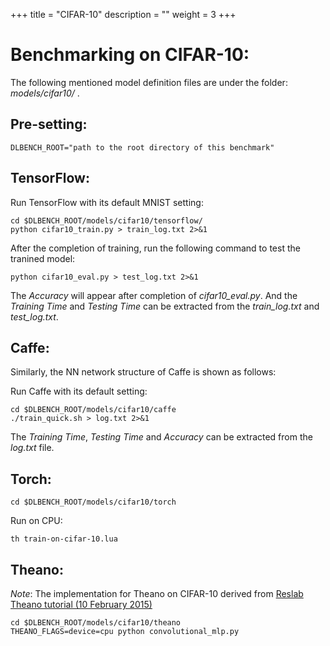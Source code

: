 +++
title = "CIFAR-10"
description = ""
weight = 3
+++

# Benchmarking on CIFAR-10:

The following mentioned model definition files are under the folder: *models/cifar10/* .

## Pre-setting:

    DLBENCH_ROOT="path to the root directory of this benchmark"

## TensorFlow:

Run TensorFlow with its default MNIST setting:

    cd $DLBENCH_ROOT/models/cifar10/tensorflow/
    python cifar10_train.py > train_log.txt 2>&1

After the completion of training, run the following command to test the tranined model:

    python cifar10_eval.py > test_log.txt 2>&1

The *Accuracy* will appear after completion of *cifar10_eval.py*. And the *Training Time* and *Testing Time* 
can be extracted from the *train_log.txt* and *test_log.txt*.
    
## Caffe:

Similarly, the NN network structure of Caffe is shown as follows:

Run Caffe with its default setting:

    cd $DLBENCH_ROOT/models/cifar10/caffe
    ./train_quick.sh > log.txt 2>&1
    
The *Training Time*, *Testing Time* and *Accuracy* can be extracted from the *log.txt* file.

## Torch:

    cd $DLBENCH_ROOT/models/cifar10/torch

Run on CPU:
    
    th train-on-cifar-10.lua
    
## Theano:
*Note*: The implementation for Theano on CIFAR-10 derived from [Reslab Theano tutorial (10 February 2015)](https://github.com/benanne/theano-tutorial)

    cd $DLBENCH_ROOT/models/cifar10/theano
    THEANO_FLAGS=device=cpu python convolutional_mlp.py